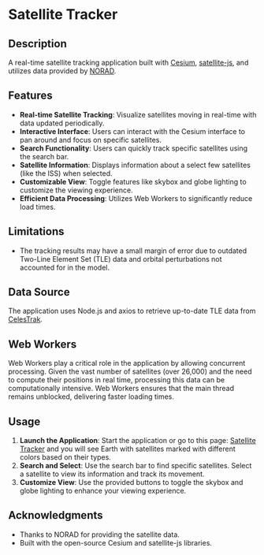 # Satellite Tracker

## Description
A real-time satellite tracking application built with [Cesium](https://cesium.com/), [satellite-js](https://github.com/shashwatak/satellite-js), and utilizes data provided by [NORAD](https://www.norad.mil/). 

## Features
- **Real-time Satellite Tracking**: Visualize satellites moving in real-time with data updated periodically.
- **Interactive Interface**: Users can interact with the Cesium interface to pan around and focus on specific satellites.
- **Search Functionality**: Users can quickly track specific satellites using the search bar.
- **Satellite Information**: Displays information about a select few satellites (like the ISS) when selected.
- **Customizable View**: Toggle features like skybox and globe lighting to customize the viewing experience.
- **Efficient Data Processing**: Utilizes Web Workers to significantly reduce load times.

## Limitations
- The tracking results may have a small margin of error due to outdated Two-Line Element Set (TLE) data and orbital perturbations not accounted for in the model.

## Data Source
The application uses Node.js and axios to retrieve up-to-date TLE data from [CelesTrak](https://celestrak.org/NORAD/elements/gp.php?GROUP=active&FORMAT=tle).

## Web Workers
Web Workers play a critical role in the application by allowing concurrent processing. Given the vast number of satellites (over 26,000) and the need to compute their positions in real time, processing this data can be computationally intensive. Web Workers ensures that the main thread remains unblocked, delivering faster loading times.

## Usage
1. **Launch the Application**: Start the application or go to this page: [Satellite Tracker](https://jsinwell-satellite-tracker.pages.dev/) and you will see Earth with satellites marked with different colors based on their types.
2. **Search and Select**: Use the search bar to find specific satellites. Select a satellite to view its information and track its movement.
3. **Customize View**: Use the provided buttons to toggle the skybox and globe lighting to enhance your viewing experience.

## Acknowledgments
- Thanks to NORAD for providing the satellite data.
- Built with the open-source Cesium and satellite-js libraries.
